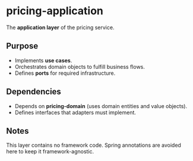 
# pricing-application

The **application layer** of the pricing service.


## Purpose

- Implements **use cases**.
- Orchestrates domain objects to fulfill business flows.
- Defines **ports** for required infrastructure.


## Dependencies

- Depends on **pricing-domain** (uses domain entities and value objects).
- Defines interfaces that adapters must implement.


## Notes

This layer contains no framework code.
Spring annotations are avoided here to keep it framework-agnostic.

